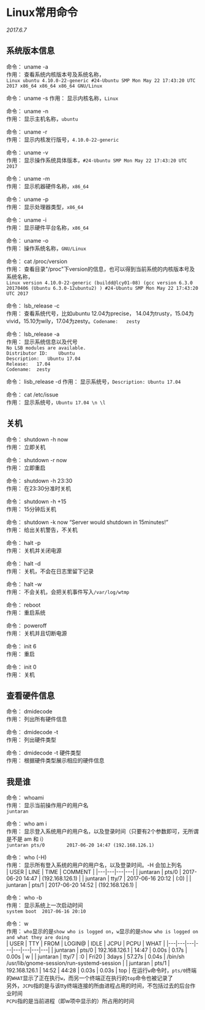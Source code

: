 # Linux常用命令

*2017.6.7*

## 系统版本信息

命令： uname -a  
作用： 查看系统内核版本号及系统名称，  
`Linux ubuntu 4.10.0-22-generic #24-Ubuntu SMP Mon May 22 17:43:20 UTC 2017 x86_64 x86_64 x86_64 GNU/Linux`   

命令： uname -s
作用： 显示内核名称，`Linux`  

命令： uname -n  
作用： 显示主机名称，`ubuntu`  

命令： uname -r  
作用： 显示内核发行版号，`4.10.0-22-generic`  

命令： uname -v  
作用： 显示操作系统具体版本，`#24-Ubuntu SMP Mon May 22 17:43:20 UTC 2017`  

命令： uname -m  
作用： 显示机器硬件名称，`x86_64`  

命令： uname -p  
作用： 显示处理器类型，`x86_64`  

命令： uname -i  
作用： 显示硬件平台名称，`x86_64`  

命令： uname -o  
作用： 操作系统名称，`GNU/Linux`  

命令： cat /proc/version    
作用： 查看目录"/proc"下version的信息，也可以得到当前系统的内核版本号及系统名称，  
`Linux version 4.10.0-22-generic (buildd@lcy01-08) (gcc version 6.3.0 20170406 (Ubuntu 6.3.0-12ubuntu2) ) #24-Ubuntu SMP Mon May 22 17:43:20 UTC 2017`  

命令： lsb_release -c  
作用： 查看系统代号，比如ubuntu 12.04为precise， 14.04为trusty，15.04为vivid，15.10为wily，17.04为zesty。`Codename:	zesty`  

命令： lsb_release -a  
作用： 显示系统信息以及代号  
`No LSB modules are available.`    
`Distributor ID:	Ubuntu`  
`Description:	Ubuntu 17.04`  
`Release:	17.04`  
`Codename:	zesty`  

命令： lisb_release -d
作用： 显示系统号，`Description:	Ubuntu 17.04`

命令： cat /etc/issue  
作用： 显示系统号，`Ubuntu 17.04 \n \l`


## 关机

命令： shutdown -h now  
作用： 立即关机  

命令： shutdown -r now  
作用： 立即重启  

命令： shutdown -h 23:30  
作用： 在23:30分准时关机  

命令： shutdown -h +15  
作用： 15分钟后关机  

命令： shutdown -k now “Server would shutdown in 15minutes\!”  
作用： 给出关机警告，不关机  

命令： halt -p  
作用： 关机并关闭电源  

命令： halt -d  
作用： 关机，不会在日志里留下记录  

命令： halt -w  
作用： 不会关机，会把关机事件写入`/var/log/wtmp`  

命令： reboot  
作用： 重启系统  

命令： poweroff  
作用： 关机并且切断电源  

命令： init 6  
作用： 重启  

命令： init 0  
作用： 关机  


## 查看硬件信息

命令： dmidecode  
作用： 列出所有硬件信息  

命令： dmidecode -t  
作用： 列出硬件类型  

命令： dmidecode -t 硬件类型  
作用： 根据硬件类型展示相应的硬件信息  


## 我是谁

命令： whoami  
作用： 显示当前操作用户的用户名  
`juntaran`  

命令： who am i  
作用： 显示登入系统用户的用户名，以及登录时间（只要有2个参数即可，无所谓是不是 am 和 i）  
`juntaran pts/0        2017-06-20 14:47 (192.168.126.1)`  

命令： who (-H)  
作用： 显示所有登入系统的用户的用户名，以及登录时间。-H 会加上列名  
| USER  | LINE  | TIME  | COMMENT  |
|---|---|---|---|
| juntaran  | pts/0  | 2017-06-20 14:47  | (192.168.126.1)  |
| juntaran  | tty/7  | 2017-06-16 20:12  | (:0)  |
| juntaran  | pts/1  | 2017-06-20 14:52  | (192.168.126.1)  |


命令： who -b  
作用： 显示系统上一次启动时间  
`system boot  2017-06-16 20:10`  

命令： w  
作用： `who`显示的是`show who is logged on`，`w`显示的是`show who is logged on and what they are doing`  
| USER  | TTY  | FROM  | LOGIN@  | IDLE  | JCPU  | PCPU  | WHAT  |
|---|---|---|---|---|---|---|---|
| juntaran  | pts/0  | 192.168.126.1  | 14:47  | 0.00s  | 0.17s  | 0.00s  | w  |
| juntaran  | tty/7  | :0  | Fri20  | 3days  | 57.27s  | 0.04s  | /bin/sh /usr/lib/gnome-session/run-systemd-session  |
| juntaran  | pts/1  | 192.168.126.1  | 14:52  | 44:28  | 0.03s  | 0.03s  | top  |
在运行`w`命令时，`pts/0`终端的`WHAT`显示了正在执行`w`，而另一个终端正在执行的`top`命令也被记录了  
另外，`JCPU`指的是与该tty终端连接的所由进程占用的时间，不包括过去的后台作业时间  
`PCPU`指的是当前进程（即w项中显示的）所占用的时间  


